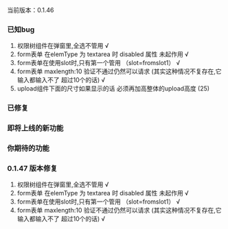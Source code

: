 当前版本：0.1.46


### 已知bug

1.  权限树组件在弹窗里,全选不管用      √
2.  form表单   在elemType 为 textarea 时 disabled 属性 未起作用        √
3.  form表单在使用slot时,只有第一个管用 （slot=fromslot1）        √
4.  form表单 maxlength:10 验证不通过仍然可以请求 (其实这种情况不复存在,它输入都输入不了 超过10个的话)         √    
5.  upload组件下面的尺寸如果显示的话 必须再加高整体的upload高度 (25)

### 已修复



### 即将上线的新功能 




### 你期待的功能



### 0.1.47 版本修复  
1.  权限树组件在弹窗里,全选不管用      √
2.  form表单   在elemType 为 textarea 时 disabled 属性 未起作用        √
3.  form表单在使用slot时,只有第一个管用 （slot=fromslot1）        √
4.  form表单 maxlength:10 验证不通过仍然可以请求 (其实这种情况不复存在,它输入都输入不了 超过10个的话)         √    